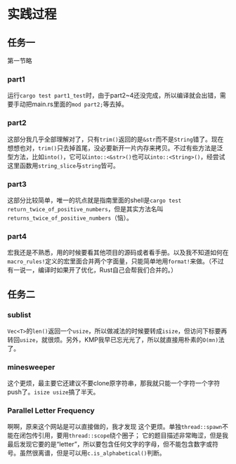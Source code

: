 # 实践过程
## 任务一
第一节略
### part1
运行`cargo test part1_test`时，由于part2~4还没完成，所以编译就会出错，需要手动把main.rs里面的`mod part2;`等去掉。

### part2
这部分我几乎全部理解对了，只有`trim()`返回的是`&str`而不是`String`错了。现在想想也对，`trim()`只去掉首尾，没必要新开一片内存来拷贝。不过有些方法是泛型方法，比如`into()`，它可以`into::<&str>()`也可以`into::<String>()`，经尝试这里函数用`string_slice`与`string`皆可。

### part3
这部分比较简单，唯一的坑点就是指南里面的shell是`cargo test return_twice_of_positive_numbers`，但是其实方法名叫`returns_twice_of_positive_numbers`（恼）。

### part4
宏我还是不熟悉，用的时候要看其他项目的源码或者看手册。以及我不知道如何在`macro_rules!`定义的宏里面合并两个字面量，只能简单地用`format!`来做。（不过有一说一，编译时如果开了优化，Rust自己会帮我们合并的。）

## 任务二
### sublist
`Vec<T>`的`len()`返回一个`usize`，所以做减法的时候要转成`isize`，但访问下标要再转回`usize`，就很烦。另外，KMP我早已忘光光了，所以就直接用朴素的`O(mn)`法了。

### minesweeper
这个更烦，最主要它还建议不要clone原字符串，那我就只能一个字符一个字符push了。`isize usize`搞了半天。

### Parallel Letter Frequency
啊啊，原来这个网站是可以直接做的，我才发现
这个更烦。单独`thread::spawn`不能在闭包传引用，要用`thread::scope`绕个圈子；
它的题目描述非常晦涩，但是我最后发现它要的是“letter”，所以要包含任何文字的字母，但不能包含数字或符号。虽然很离谱，但是可以用`c.is_alphabetical()`判断。
